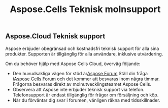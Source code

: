 ﻿---
title: Aspose.Cells Teknisk molnsupport
second_title: Documen
ArticleTitle: Aspose.Cells Cloud Technical Suppor
LinkTitle: Technical Suppor
type: docs
url: /sv/technical-support/
description: Aspose.Cells Molnet stöder Excel för att skapa, konvertera, sammanfoga, dela, skydda, hantera interna objekt och så vidare.
weight: 80
kwords: Excel, Office Moln, REST API, Kalkylblad, PDF, CSV, Json, Markdown, Teknisk support
---
## **Aspose.Cloud Teknisk support**

Aspose erbjuder obegränsad och kostnadsfri teknisk support för alla sina produkter. Supporten är tillgänglig för alla användare, inklusive utvärdering.

Om du behöver hjälp med Aspose Cells Cloud, överväg följande:

-  Den huvudsakliga vägen för stöd är[Aspose Forum](http://forum.aspose.cloud/) Ställ din fråga i[Aspose Cells Forum](https://forum.aspose.cloud/c/cells) och det kommer att besvaras inom några timmar. Frågorna besvaras direkt av molnutvecklingsteamet Aspose Cells.
- Observera att Aspose inte erbjuder teknisk support via telefon. Telefonsupport är endast tillgänglig för frågor om försäljning och köp.
- När du förväntar dig svar i forumen, vänligen räkna med tidsskillnader.
